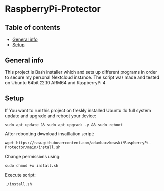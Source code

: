# RaspberryPi-Protector
## Table of contents
* [General info](#general-info)
* [Setup](#setup)

## General info
This project is Bash installer which and sets up different programs in order to secure my personal Nextcloud instance. The script was made and tested on Ubuntu 64bit 22.10 ARM64 and RaspberryPi 4 
	
## Setup
If You want to run this project on freshly installed Ubuntu do full system update and upgrade and reboot your device:
```
sudo apt update && sudo apt upgrade -y && sudo reboot
```
After rebooting download insatllation script:
```
wget https://raw.githubusercontent.com/adambaczkowski/RaspberryPi-Protector/main/install.sh
```
Change permissions using:
```
sudo chmod +x install.sh
```
Execute script:
```
./install.sh
```


